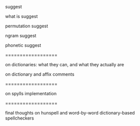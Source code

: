 suggest

what is suggest

permutation suggest

ngram suggest

phonetic suggest

==================

on dictionaries: what they can, and what they actually are

on dictionary and affix comments

==================

on spylls implementation


==================

final thoughts on hunspell and word-by-word dictionary-based spellcheckers
